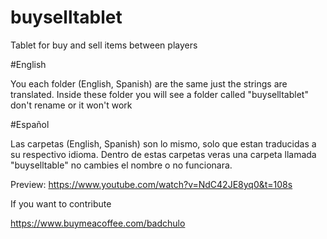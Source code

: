 # buyselltablet
 Tablet for buy and sell items between players

#English

You each folder (English, Spanish) are the same just the strings are translated. Inside these folder you will see a folder called "buyselltablet" don't rename or it won't work

#Español

Las carpetas (English, Spanish) son lo mismo, solo que estan traducidas a su respectivo idioma. Dentro de estas carpetas veras una carpeta llamada "buyselltable" no cambies el nombre o no funcionara.



Preview: https://www.youtube.com/watch?v=NdC42JE8yq0&t=108s


If you want to contribute 

https://www.buymeacoffee.com/badchulo